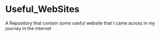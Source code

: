 # Useful_WebSites
A Repository that contain some useful website that I came across in my journey in the internet
